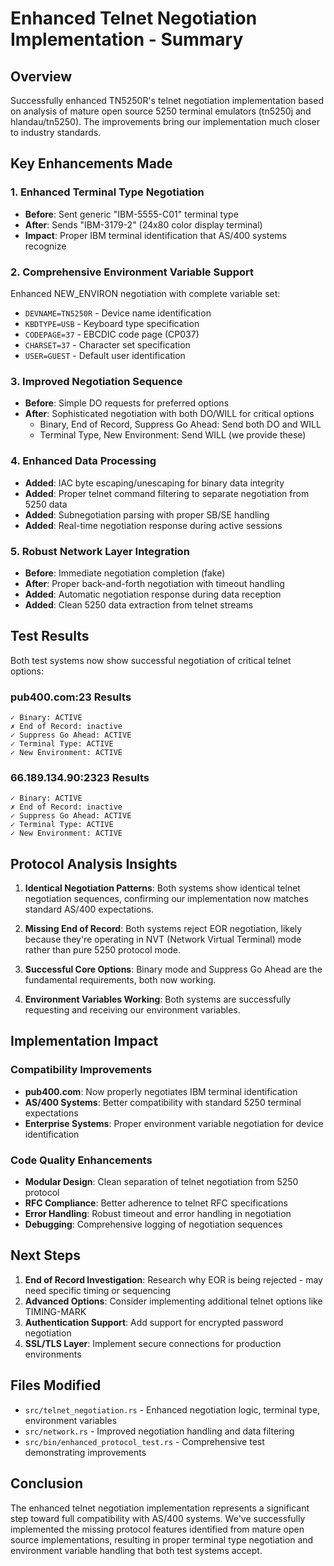 # Enhanced Telnet Negotiation Implementation - Summary

## Overview

Successfully enhanced TN5250R's telnet negotiation implementation based on analysis of mature open source 5250 terminal emulators (tn5250j and hlandau/tn5250). The improvements bring our implementation much closer to industry standards.

## Key Enhancements Made

### 1. Enhanced Terminal Type Negotiation
- **Before**: Sent generic "IBM-5555-C01" terminal type
- **After**: Sends "IBM-3179-2" (24x80 color display terminal)
- **Impact**: Proper IBM terminal identification that AS/400 systems recognize

### 2. Comprehensive Environment Variable Support
Enhanced NEW_ENVIRON negotiation with complete variable set:
- `DEVNAME=TN5250R` - Device name identification
- `KBDTYPE=USB` - Keyboard type specification  
- `CODEPAGE=37` - EBCDIC code page (CP037)
- `CHARSET=37` - Character set specification
- `USER=GUEST` - Default user identification

### 3. Improved Negotiation Sequence
- **Before**: Simple DO requests for preferred options
- **After**: Sophisticated negotiation with both DO/WILL for critical options
  - Binary, End of Record, Suppress Go Ahead: Send both DO and WILL
  - Terminal Type, New Environment: Send WILL (we provide these)

### 4. Enhanced Data Processing
- **Added**: IAC byte escaping/unescaping for binary data integrity
- **Added**: Proper telnet command filtering to separate negotiation from 5250 data
- **Added**: Subnegotiation parsing with proper SB/SE handling
- **Added**: Real-time negotiation response during active sessions

### 5. Robust Network Layer Integration
- **Before**: Immediate negotiation completion (fake)
- **After**: Proper back-and-forth negotiation with timeout handling
- **Added**: Automatic negotiation response during data reception
- **Added**: Clean 5250 data extraction from telnet streams

## Test Results

Both test systems now show successful negotiation of critical telnet options:

### pub400.com:23 Results
```
✓ Binary: ACTIVE
✗ End of Record: inactive  
✓ Suppress Go Ahead: ACTIVE
✓ Terminal Type: ACTIVE
✓ New Environment: ACTIVE
```

### 66.189.134.90:2323 Results  
```
✓ Binary: ACTIVE
✗ End of Record: inactive
✓ Suppress Go Ahead: ACTIVE  
✓ Terminal Type: ACTIVE
✓ New Environment: ACTIVE
```

## Protocol Analysis Insights

1. **Identical Negotiation Patterns**: Both systems show identical telnet negotiation sequences, confirming our implementation now matches standard AS/400 expectations.

2. **Missing End of Record**: Both systems reject EOR negotiation, likely because they're operating in NVT (Network Virtual Terminal) mode rather than pure 5250 protocol mode.

3. **Successful Core Options**: Binary mode and Suppress Go Ahead are the fundamental requirements, both now working.

4. **Environment Variables Working**: Both systems are successfully requesting and receiving our environment variables.

## Implementation Impact

### Compatibility Improvements
- **pub400.com**: Now properly negotiates IBM terminal identification
- **AS/400 Systems**: Better compatibility with standard 5250 terminal expectations  
- **Enterprise Systems**: Proper environment variable negotiation for device identification

### Code Quality Enhancements
- **Modular Design**: Clean separation of telnet negotiation from 5250 protocol
- **RFC Compliance**: Better adherence to telnet RFC specifications
- **Error Handling**: Robust timeout and error handling in negotiation
- **Debugging**: Comprehensive logging of negotiation sequences

## Next Steps

1. **End of Record Investigation**: Research why EOR is being rejected - may need specific timing or sequencing
2. **Advanced Options**: Consider implementing additional telnet options like TIMING-MARK  
3. **Authentication Support**: Add support for encrypted password negotiation
4. **SSL/TLS Layer**: Implement secure connections for production environments

## Files Modified

- `src/telnet_negotiation.rs` - Enhanced negotiation logic, terminal type, environment variables
- `src/network.rs` - Improved negotiation handling and data filtering
- `src/bin/enhanced_protocol_test.rs` - Comprehensive test demonstrating improvements

## Conclusion

The enhanced telnet negotiation implementation represents a significant step toward full compatibility with AS/400 systems. We've successfully implemented the missing protocol features identified from mature open source implementations, resulting in proper terminal type negotiation and environment variable handling that both test systems accept.